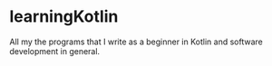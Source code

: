 # learningKotlin
All my the programs that I write as a beginner in Kotlin and software development in general.

